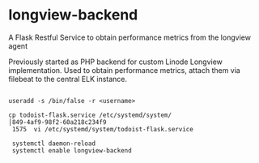 longview-backend
================
A Flask Restful Service to obtain performance metrics from the longview agent

Previously started as PHP backend for custom Linode Longview implementation.
Used to obtain performance metrics, attach them via filebeat to the central ELK instance.

```

useradd -s /bin/false -r <username>

cp todoist-flask.service /etc/systemd/system/                                              │849-4af9-98f2-60a218c234f9
 1575  vi /etc/systemd/system/todoist-flask.service
 
 systemctl daemon-reload
 systemctl enable longview-backend
 